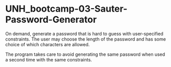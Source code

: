 # UNH_bootcamp-03-Sauter-Password-Generator
On demand, generate a password that is hard to guess with user-specified constraints.  The user may choose the length of the password and
has some choice of which characters are allowed.

The program takes care to avoid generating the same password when
used a second time with the same constraints.
